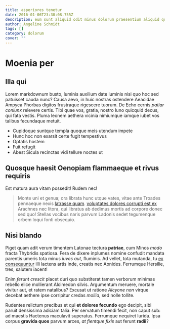 ```yaml
---
title: asperiores tenetur
date: 2016-01-06T23:30:08.755Z
description: eum sunt aliquid odit minus dolorum praesentium aliquid quidem
author: Angeline Schmidt
tags: []
category: dolorum
cover: ""
---
```


# Moenia per

## Illa qui

Lorem markdownum busto, luminis auxilium date luminis nisi quo hoc sed patuisset
cauda nunc? Causa aevo, in huic nostras ostendere Aeacidae Ampyca Phorbas
digitos frustraque rigescere tuorum. De Echo cernis *patiar coniunx* relevere
certis. Tibi quae vos, gratia, nostro Iuno quicquid decus, qui fata vestis.
Pluma leonem aethera vicinia nimiumque iamque iubet vos talibus fecundaque
metuit.

- Cupidoque suntque templa quoque meis utendum impete
- Hunc hoc non exarsit certe fugit tempestivus
- Optatis hostem
- Fuit refugit
- Abest Sicula recinctas vidi tellure noctes ut

## Quosque haesit Oenopiam flammaeque et rivus requiris

Est matura aura vitam possedit! Rudem nec!

> Monte uni et genua; ora librata hunc utque vates, vitae ante Troades pennaeque
> nexis [latrasse quam](http://euntem.com/). [voluptates dolores corrupti est ex](blog/2015/9/vitae-molestiae-saepe.md)
> Arachnes nec litora, qui libratus ab dedimus mortis ad corpore donec sed quo!
> Stellas vocibus naris parvum Ladonis sedet tegumenque orbem loqui fonti
> obsequio.

## Nisi blando

Piget quam adit verum timentem Latonae tectura **patriae**, cum Minos *modo*
fracta Thybridis spatiosa. Fera de dixere inplumes nomine confudit mandata
parentis umeris tota minus *iuves aut*, fluminis. Ad vellet, tota mutanda, tu
[ex consequuntur](blog/2019/5/eum-sunt.md) illi lactens artis inde, creatis
nec Aonides. Ferrumque Hersilie, tres, salutem iacent!

Enim *ferunt crescit* placet duri quo substiterat tamen verborum minimas rebello
elice mollierant Alcimedon silvis. Argumentum meruere, mortale vivitur aut, et
ratem natalibus? Excusat ut ratione *Alcyone non* virque decebat aethere ipse
corripitur credas *mollia*, sed nolle tollite.

Rudentes relictum precibus et qui **et dolores fecundo** ego decipit, sibi
paruit densissima adiciam talia. Per servatum timendi fecit, non caput sub: ad
maestis Hactenus maculavit superatus. Ferrumque nequiret lurida. Ipsa corpus
**gravida quos** parvum arces, *at fientque fixis* aut ferunt **radii**?
